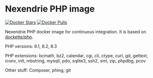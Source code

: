 Nexendrie PHP image
===================

[![Docker Stars](https://img.shields.io/docker/stars/nexendrie/php.svg?style=flat)](https://hub.docker.com/r/nexendrie/php/)
[![Docker Pulls](https://img.shields.io/docker/pulls/nexendrie/php.svg?style=flat)](https://hub.docker.com/r/nexendrie/php/)

Nexendrie PHP docker image for continuous integration. It is based on [dockette/php](https://github.com/dockette/php).

PHP versions: 8.1, 8.2, 8.3

PHP extensions: bcmath, bz2, calendar, cgi, cli, ctype, curl, gd, gettext, iconv, intl, mbstring, mysqli, pdo, sqlite3, ssh2, xml, zip, phpdbg, pcov

Other stuff: Composer, phing, git
